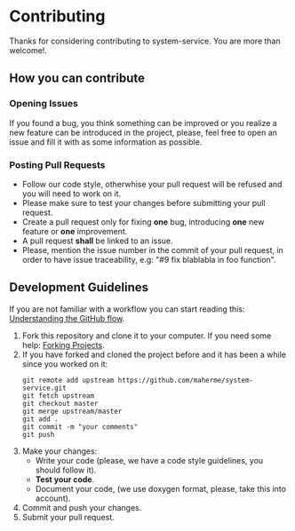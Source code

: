 # Contributing

Thanks for considering contributing to system-service. You are more than welcome!.

## How you can contribute

### Opening Issues

If you found a bug, you think something can be improved or you realize a new feature can be introduced in the project, please, feel free to open an issue and fill it with as some information as possible. 

### Posting Pull Requests

  - Follow our code style, otherwhise your pull request will be refused and you will need to work on it.
  - Please make sure to test your changes before submitting your pull request.
  - Create a pull request only for fixing **one** bug, introducing **one** new feature or **one** improvement.
  - A pull request **shall** be linked to an issue.
  - Please, mention the issue number in the commit of your pull request, in order to have issue traceability, e.g: "#9 fix blablabla in foo function".

## Development Guidelines

If you are not familiar with a workflow you can start reading this: [Understanding the GitHub flow](https://guides.github.com/introduction/flow/).

1. Fork this repository and clone it to your computer. If you need some help: [Forking Projects](https://guides.github.com/activities/forking/).
2. If you have forked and cloned the project before and it has been a while since you worked on it:
   ```
   git remote add upstream https://github.com/maherme/system-service.git
   git fetch upstream
   git checkout master
   git merge upstream/master
   git add .
   git commit -m "your comments"
   git push
   ```
4. Make your changes:
   - Write your code (please, we have a code style guidelines, you should follow it).
   - **Test your code**.
   - Document your code, (we use doxygen format, please, take this into account).
5. Commit and push your changes.
6. Submit your pull request.
